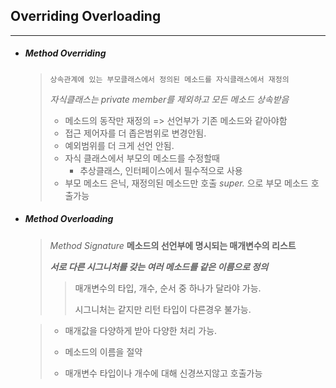 ## Overriding Overloading

---

- ##### Method Overriding

  > `상속관계에 있는 부모클래스에서 정의된 메소드를 자식클래스에서 재정의`
  >
  > _자식클래스는 private member를 제외하고 모든 메소드 상속받음_
  >
  > - 메소드의 동작만 재정의 => 선언부가 기존 메소드와 같아야함
  > - 접근 제어자를 더 좁은범위로 변경안됨.
  > - 예외범위를 더 크게 선언 안됨.
  > - 자식 클래스에서 부모의 메소드를 수정할때
  >   - 추상클래스, 인터페이스에서 필수적으로 사용
  > - 부모 메소드 은닉, 재정의된 메소드만 호출 _super._ 으로 부모 메소드 호출가능

- ##### Method Overloading

  > _Method Signature_ **메소드의 선언부에 명시되는 매개변수의 리스트**
  >
  > **_서로 다른 시그니처를 갖는 여러 메소드를 같은 이름으로 정의_**
  >
  > > 매개변수의 타입, 개수, 순서 중 하나가 달라야 가능.
  > >
  > > 시그니처는 같지만 리턴 타입이 다른경우 불가능.

  > - 매개값을 다양하게 받아 다양한 처리 가능.
  >
  > - 메소드의 이름을 절약
  > - 매개변수 타입이나 개수에 대해 신경쓰지않고 호출가능

